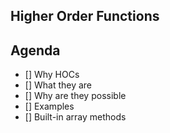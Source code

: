 Higher Order Functions
---

## Agenda

- [] Why HOCs
- [] What they are
- [] Why are they possible
- [] Examples
- [] Built-in array methods

